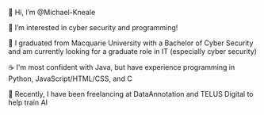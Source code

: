 👋 Hi, I’m @Michael-Kneale

👀 I’m interested in cyber security and programming!

🌱 I graduated from Macquarie University with a Bachelor of Cyber Security and am currently looking for a graduate role in IT (especially cyber security)

☕ I'm most confident with Java, but have experience programming in Python, JavaScript/HTML/CSS, and C

🦾 Recently, I have been freelancing at DataAnnotation and TELUS Digital to help train AI
